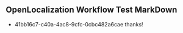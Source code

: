 ## OpenLocalization Workflow Test MarkDown
* 41bb16c7-c40a-4ac8-9cfc-0cbc482a6cae thanks!

<!--HONumber=Aug16_HO1-->


